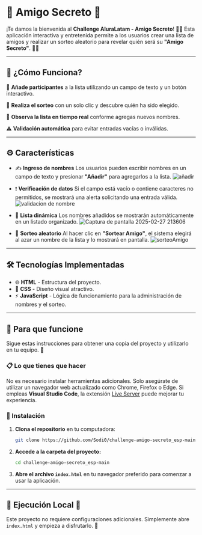 # 🎊 Amigo Secreto 🎁

¡Te damos la bienvenida al **Challenge AluraLatam - Amigo Secreto**! 🎈🎉 Esta aplicación interactiva y entretenida permite a los usuarios crear una lista de amigos y realizar un sorteo aleatorio para revelar quién será su **"Amigo Secreto"**. 🤝🎩

---

## 🔎 ¿Cómo Funciona?

📝 **Añade participantes** a la lista utilizando un campo de texto y un botón interactivo.

🎲 **Realiza el sorteo** con un solo clic y descubre quién ha sido elegido.

👀 **Observa la lista en tiempo real** conforme agregas nuevos nombres.

⚠️ **Validación automática** para evitar entradas vacías o inválidas.

---

## ⚙️ Características

- ✍️ **Ingreso de nombres**
  Los usuarios pueden escribir nombres en un campo de texto y presionar **"Añadir"** para agregarlos a la lista.
![añadir](https://github.com/user-attachments/assets/4ebc6973-de81-45d4-8fb0-3237e97503ad)

- ❗ **Verificación de datos**
  Si el campo está vacío o contiene caracteres no permitidos, se mostrará una alerta solicitando una entrada válida.
![validacion de nombre](https://github.com/user-attachments/assets/1f562609-9c36-44f9-9d12-c1dbcef53e8f)

- 📜 **Lista dinámica**
  Los nombres añadidos se mostrarán automáticamente en un listado organizado.
![Captura de pantalla 2025-02-27 213606](https://github.com/user-attachments/assets/9c64a841-3271-43fc-934c-0f23050e2af6)

- 🎯 **Sorteo aleatorio**
  Al hacer clic en **"Sortear Amigo"**, el sistema elegirá al azar un nombre de la lista y lo mostrará en pantalla.
![sorteoAmigo](https://github.com/user-attachments/assets/a7426b35-0495-4d8e-92f9-f28d36bb0407)

---

## 🛠️ Tecnologías Implementadas

- 🌐 **HTML** - Estructura del proyecto.
- 🎨 **CSS** - Diseño visual atractivo.
- ⚡ **JavaScript** - Lógica de funcionamiento para la administración de nombres y el sorteo.

---

## 🚀 Para que funcione

Sigue estas instrucciones para obtener una copia del proyecto y utilizarlo en tu equipo. 🏡

### 📋 Lo que tienes que hacer

No es necesario instalar herramientas adicionales. Solo asegúrate de utilizar un navegador web actualizado como Chrome, Firefox o Edge. Si empleas **Visual Studio Code**, la extensión [Live Server](https://marketplace.visualstudio.com/items?itemName=ritwickdey.LiveServer) puede mejorar tu experiencia.

### 🔧 Instalación

1. **Clona el repositorio** en tu computadora:
    ```bash
    git clone https://github.com/Sodi0/challenge-amigo-secreto_esp-main.git
    ```

2. **Accede a la carpeta del proyecto:**
    ```bash
    cd challenge-amigo-secreto_esp-main
    ```

3. **Abre el archivo `index.html`** en tu navegador preferido para comenzar a usar la aplicación.

---

## 🚀 Ejecución Local 🎯

Este proyecto no requiere configuraciones adicionales. Simplemente abre `index.html` y empieza a disfrutarlo. 🎊

